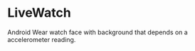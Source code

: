 LiveWatch
=========

Android Wear watch face with background that depends on a accelerometer reading.

